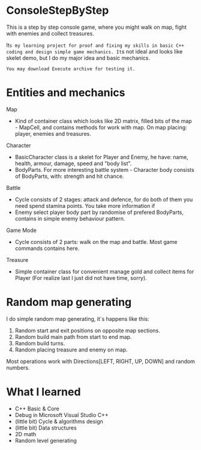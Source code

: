 # ConsoleStepByStep

This is a step by step console game, where you might walk on map, fight with enemies and collect treasures.

It`s my learning project for proof and fixing my skills in basic C++ coding and design simple game mechanics. It`s not ideal and looks like skelet demo, but I do my major idea and basic mechanics.

```
You may download Execute archive for testing it.
```


# Entities and mechanics

Map
* Kind of container class which looks like 2D matrix, filled bits of the map - MapCell, and contains methods for work with map. On map placing: player, enemies and treasures.

Character
* BasicCharacter class is a skelet for Player and Enemy, he have: name, health, armour, damage, speed and "body list".
* BodyParts. For more interesting battle system - Character body consists of BodyParts, with: strength and hit chance.

Battle
* Cycle consists of 2 stages: attack and defence, for do both of them you need spend stamina points. You take more information if 
* Enemy select player body part by randomise of prefered BodyParts, contains in simple enemy behaviour pattern.

Game Mode
* Cycle consists of 2 parts: walk on the map and battle. Most game commands contains here.

Treasure
* Simple container class for convenient manage gold and collect items for Player (For realize last I just did not have time, sorry).


# Random map generating
I do simple random map generating, it`s happens like this:
1. Random start and exit positions on opposite map sections.
2. Random build main path from start to end map.
3. Random build turns.
4. Random placing treasure and enemy on map.

Most operations work with Directions[LEFT, RIGHT, UP, DOWN] and random numbers.


# What I learned

* C++ Basic & Core
* Debug in Microsoft Visual Studio C++
* (little bit) Cycle & algorithms design
* (little bit) Data structures
* 2D math
* Random level generating
